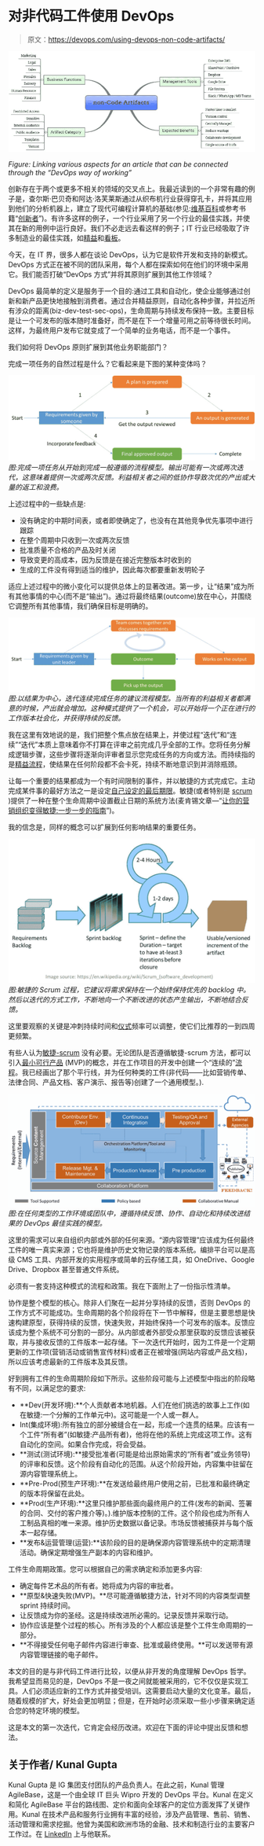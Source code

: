 # 对非代码工件使用 DevOps

> 原文：<https://devops.com/using-devops-non-code-artifacts/>

![](img/a63ce7d70fae0ac2505b62a3ad22d950.png)

*Figure: Linking various aspects for an article that can be connected through the “DevOps way of working”*

创新存在于两个或更多不相关的领域的交叉点上。我最近读到的一个非常有趣的例子是，查尔斯·巴贝奇和阿达·洛芙莱斯通过从织布机行业获得穿孔卡，并将其应用到他们的分析机器上，建立了现代可编程计算机的基础(参见:[维基百科](https://en.wikipedia.org/wiki/Analytical_Engine)或参考书籍“[创新者](https://www.goodreads.com/book/show/21856367-the-innovators)”)。有许多这样的例子，一个行业采用了另一个行业的最佳实践，并使其在新的用例中运行良好。我们不必走远去看这样的例子；IT 行业已经吸取了许多制造业的最佳实践，如[精益](https://en.wikipedia.org/wiki/Lean_software_development)和[看板](https://en.wikipedia.org/wiki/Kanban_(development))。

今天，在 IT 界，很多人都在谈论 DevOps，认为它是软件开发和支持的新模式。DevOps 方式正在被不同的团队采用，每个人都在探索如何在他们的环境中采用它。我们能否打破“DevOps 方式”并将其原则扩展到其他工作领域？

DevOps 最简单的定义是服务于一个目的:通过工具和自动化，使企业能够通过创新和新产品更快地接触到消费者。通过合并精益原则，自动化各种步骤，并拉近所有涉众的距离(biz-dev-test-sec-ops)，生命周期与持续发布保持一致。主要目标是让一个可发布的版本随时准备好，而不是在下一个增量可用之前等待很长时间。这样，为最终用户发布它就变成了一个简单的业务电话，而不是一个事件。

我们如何将 DevOps 原则扩展到其他业务职能部门？

完成一项任务的自然过程是什么？它看起来是下图的某种变体吗？

![](img/f9708f3d3dfa16f3b61d0a656a62406e.png) *图:完成一项任务从开始到完成一般遵循的流程模型。输出可能有一次或两次迭代，这意味着提供一次或两次反馈。利益相关者之间的低协作导致次优的产出或大量的返工和浪费。*

上述过程中的一些缺点是:

*   没有确定的中期时间表，或者即使确定了，也没有在其他竞争优先事项中进行跟踪
*   在整个周期中只收到一次或两次反馈
*   批准质量不合格的产品及时关闭
*   导致变更的高成本，因为反馈是在接近完整版本时收到的
*   生成的工件没有得到适当的维护，因此每次都要重新发明轮子

适应上述过程中的微小变化可以提供总体上的显著改进。第一步，让“结果”成为所有其他事情的中心(而不是“输出”)。通过将最终结果(outcome)放在中心，并围绕它调整所有其他事情，我们确保目标是明确的。

![](img/2457855e60f68273fdd2442cb6e8d3ae.png) *图:以结果为中心，迭代连续完成任务的建议流程模型。当所有的利益相关者都满意的时候，产出就会增加。这种模式提供了一个机会，可以开始将一个正在进行的工作版本社会化，并获得持续的反馈。*

我在这里有效地说的是，我们把整个焦点放在结果上，并使过程“迭代”和“连续”“迭代”本质上意味着你不打算在评审之前完成几乎全部的工作。您将任务分解成逻辑步骤，这些步骤将逐渐向评审者显示您完成任务的方向或方法。而持续指的是[精益流程](https://leankit.com/blog/2014/05/what-is-flow-why-flow-matters/)，使结果在任何阶段都不会卡死，持续不断地意识到并消除瓶颈。

让每一个重要的结果都成为一个有时间限制的事件，并以敏捷的方式完成它。主动完成某件事的最好方法之一是设定[自己设定的最后期限](https://medium.com/@selfishaltruist/we-learn-only-when-we-absolutely-need-to-c55c5075d721#.m9tawelkw)。敏捷(或者特别是 [scrum](https://en.wikipedia.org/wiki/Scrum_(software_development)) )提供了一种在整个生命周期中设置截止日期的系统方法(麦肯锡文章—“[让你的营销组织变得敏捷:一步一步的指南](http://www.mckinsey.com/business-functions/marketing-and-sales/our-insights/making-your-marketing-organization-agile-a-step-by-step-guide)”)。

我的信念是，同样的概念可以扩展到任何影响结果的重要任务。

![](img/a80343ec69bb909fcc13e1f612969f7e.png) *图:敏捷的 Scrum 过程，它建议将需求保持在一个始终保持优先的 backlog 中。然后以迭代的方式工作，不断地向一个不断改进的状态产生输出，不断地结合反馈。*

这里要观察的关键是冲刺持续时间和[仪式](https://www.atlassian.com/agile/ceremonies)频率可以调整，使它们比推荐的一到四周更频繁。

有些人认为[敏捷-scrum](https://en.wikipedia.org/wiki/Scrum_(software_development)) 没有必要。无论团队是否遵循敏捷-scrum 方法，都可以引入[最小可行产品](https://en.wikipedia.org/wiki/Minimum_viable_product) (MVP)的概念，并在工作项目的开发中创建一个“连续的”[流程](https://leankit.com/blog/2014/05/what-is-flow-why-flow-matters/)。我已经画出了那个平行线，并为任何种类的工件(非代码——比如营销传单、法律合同、产品文档、客户演示、报告等)创建了一个通用模型。).

![](img/7e626c5e2b6b6f5e859a77818e5724e2.png) *图:在任何类型的工作环境或团队中，遵循持续反馈、协作、自动化和持续改进结果的 DevOps 最佳实践的模型。*

这里的需求可以来自组织内部或外部的任何来源。“源内容管理”应该成为任何最终工件的唯一真实来源；它也将是维护历史文物记录的版本系统。编排平台可以是高级 CMS 工具、内部开发的实用程序或简单的云存储工具，如 OneDrive、Google Drive、Dropbox 甚至普通文件系统。

必须有一套支持这种模式的流程和政策。我在下面附上了一份指示性清单。

协作是整个模型的核心。除非人们聚在一起并分享持续的反馈，否则 DevOps 的工作方式不可能成功。生命周期的各个阶段将在下一节中解释，但是主要思想是快速构建原型，获得持续的反馈，快速失败，并始终保持一个可发布的版本。反馈应该成为整个系统不可分割的一部分。从内部或者外部受众那里获取的反馈应该被获取，并与接收反馈的工件版本一起存储。下一次迭代开始时，因为工件是一个定期更新的工作项(营销活动或销售宣传材料)或者正在被增强(网站内容或产品文档)，所以应该考虑最新的工件版本及其反馈。

好到拥有工件的生命周期阶段如下所示。这些阶段可能与上述模型中指出的阶段略有不同，以满足您的要求:

*   **Dev(开发环境):**个人贡献者本地机器。人们在他们挑选的故事上工作(如在敏捷:一个分解的工作单元中)。这可能是一个人或一群人。
*   Int(集成环境):所有独立的部分被缝合在一起，形成一个连贯的结果。应该有一个工件“所有者”(如敏捷:产品所有者)，他将在他的系统上完成这项工作。这有自动化的空间。如果合作完成，将会受益。
*   **测试(测试环境):**接受批准者(可能是给出原始需求的“所有者”或业务领导)的评审和反馈。这个阶段有自动化的范围。从这个阶段开始，内容集中驻留在源内容管理系统上。
*   **Pre-Prod(预生产环境):**在发送给最终用户使用之前，已批准和最终确定的版本将保留在此处。
*   **Prod(生产环境):**这里只维护那些面向最终用户的工件(发布的新闻、签署的合同、交付的客户推介等)。).维护版本控制的工件。这个阶段也成为所有人工制品真相的唯一来源。维护历史数据以备记录。市场反馈被捕获并与每个版本一起存储。
*   **发布&运营管理(运营):**该阶段的目的是确保源内容管理系统中的定期清理活动。确保定期增强生产副本的内容和维护。

工件生命周期政策。您可以根据自己的需求确定和添加更多内容:

*   确定每件艺术品的所有者。她将成为内容的审批者。
*   **原型&快速失败(MVP)。**尽可能遵循敏捷方法，针对不同的内容类型调整 sprint 持续时间。
*   让反馈成为你的圣经。这是持续改进所必需的。记录反馈并采取行动。
*   协作应该是整个过程的核心。所有涉及的个人都应该是整个工件生命周期的一部分。
*   **不得接受任何电子邮件内容进行审查、批准或最终使用。**可以发送带有源内容管理链接的电子邮件。

本文的目的是与非代码工件进行比较，以便从非开发的角度理解 DevOps 哲学。我希望显而易见的是，DevOps 不是一夜之间就能被采用的，它不仅仅是实现工具。人们必须适应新的工作方式并接受培训。这需要启动大量的文化变革。最后，随着规模的扩大，好处会更加明显；但是，在开始时必须采取一些小步骤来确定适合您的特定环境的模型。

这是本文的第一次迭代，它肯定会经历改进。欢迎在下面的评论中提出反馈和想法。

## 关于作者/ Kunal Gupta

Kunal Gupta 是 IG 集团支付团队的产品负责人。在此之前，Kunal 管理 AgileBase，这是一个由全球 IT 巨头 Wipro 开发的 DevOps 平台。Kunal 在定义和简化 AgileBase 平台的路线图、定价和面向全球客户的定位方面发挥了关键作用。Kunal 在技术产品和服务行业拥有丰富的经验，涉及产品管理、售前、销售、活动管理和需求挖掘。他曾为美国和欧洲市场的金融、技术和制造行业的主要客户工作过。在 [LinkedIn](https://www.linkedin.com/in/kunalgupta1/) 上与他联系。